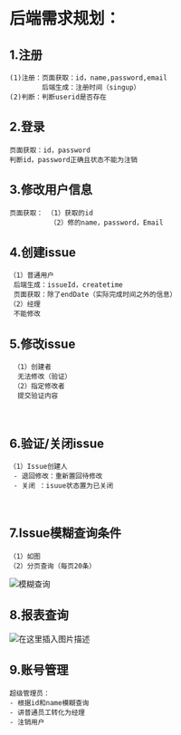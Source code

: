 # 后端需求规划：
## 1.注册
    (1)注册：页面获取：id，name,password,email
            后端生成：注册时间（singup）
    (2)判断：判断userid是否存在
## 2.登录
    页面获取：id，password
    判断id，password正确且状态不能为注销
## 3.修改用户信息
    页面获取： （1）获取的id
              （2）修的name，password，Email  
## 4.创建issue
    （1）普通用户
     后端生成：issueId，createtime
     页面获取：除了endDate（实际完成时间之外的信息）
    （2）经理
     不能修改

## 5.修改issue
     （1）创建者
      无法修改（验证）
     （2）指定修改者
      提交验证内容


​     

## 6.验证/关闭issue
    （1）Issue创建人
     - 退回修改：重新置回待修改
     - 关闭 ：isuue状态置为已关闭


​    

## 7.Issue模糊查询条件
    （1）如图
    （2）分页查询（每页20条）  
![模糊查询](https://img-blog.csdnimg.cn/20201116203125258.png?x-oss-process=image/watermark,type_ZmFuZ3poZW5naGVpdGk,shadow_10,text_aHR0cHM6Ly9ibG9nLmNzZG4ubmV0L3dlaXhpbl80NDIyMjM5MQ==,size_16,color_FFFFFF,t_70#pic_center)
## 8.报表查询
![在这里插入图片描述](https://img-blog.csdnimg.cn/20201116203934300.png?x-oss-process=image/watermark,type_ZmFuZ3poZW5naGVpdGk,shadow_10,text_aHR0cHM6Ly9ibG9nLmNzZG4ubmV0L3dlaXhpbl80NDIyMjM5MQ==,size_16,color_FFFFFF,t_70#pic_center)
    
## 9.账号管理
    超级管理员：
    - 根据id和name模糊查询
    - 讲普通员工转化为经理
    - 注销用户
